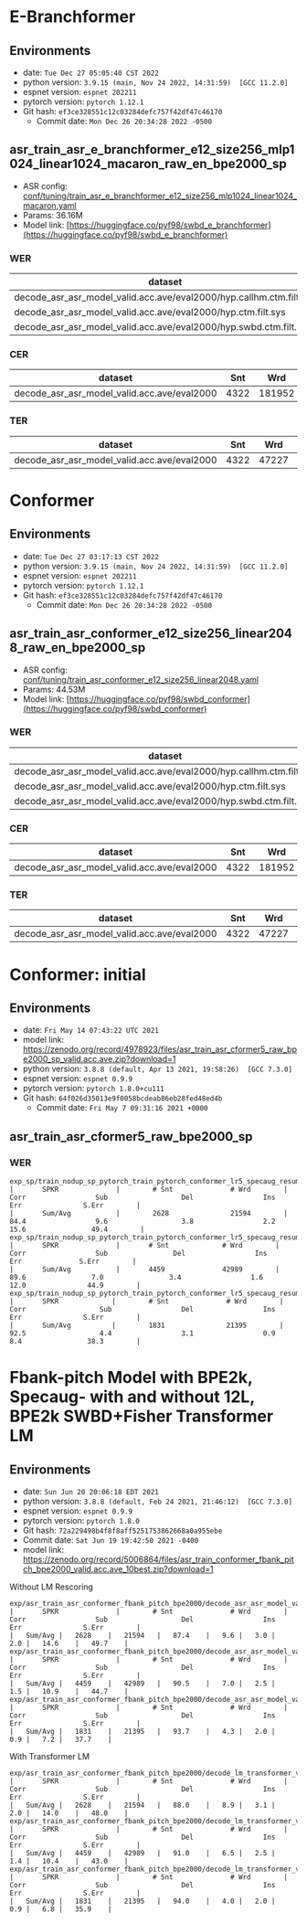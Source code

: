 # E-Branchformer
## Environments
- date: `Tue Dec 27 05:05:40 CST 2022`
- python version: `3.9.15 (main, Nov 24 2022, 14:31:59)  [GCC 11.2.0]`
- espnet version: `espnet 202211`
- pytorch version: `pytorch 1.12.1`
- Git hash: `ef3ce328551c12c03284defc757f42df47c46170`
  - Commit date: `Mon Dec 26 20:34:28 2022 -0500`

## asr_train_asr_e_branchformer_e12_size256_mlp1024_linear1024_macaron_raw_en_bpe2000_sp
- ASR config: [conf/tuning/train_asr_e_branchformer_e12_size256_mlp1024_linear1024_macaron.yaml](conf/tuning/train_asr_e_branchformer_e12_size256_mlp1024_linear1024_macaron.yaml)
- Params: 36.16M
- Model link: [https://huggingface.co/pyf98/swbd_e_branchformer](https://huggingface.co/pyf98/swbd_e_branchformer)

### WER

|dataset|Snt|Wrd|Corr|Sub|Del|Ins|Err|S.Err|
|---|---|---|---|---|---|---|---|---|
|decode_asr_asr_model_valid.acc.ave/eval2000/hyp.callhm.ctm.filt.sys|2628|21594|88.7|8.4|2.9|2.1|13.4|46.2|
|decode_asr_asr_model_valid.acc.ave/eval2000/hyp.ctm.filt.sys|4459|42989|91.2|6.1|2.8|1.5|10.4|41.5|
|decode_asr_asr_model_valid.acc.ave/eval2000/hyp.swbd.ctm.filt.sys|1831|21395|93.7|3.7|2.6|1.0|7.3|34.8|

### CER

|dataset|Snt|Wrd|Corr|Sub|Del|Ins|Err|S.Err|
|---|---|---|---|---|---|---|---|---|
|decode_asr_asr_model_valid.acc.ave/eval2000|4322|181952|93.1|3.3|3.6|10.7|17.7|67.7|

### TER

|dataset|Snt|Wrd|Corr|Sub|Del|Ins|Err|S.Err|
|---|---|---|---|---|---|---|---|---|
|decode_asr_asr_model_valid.acc.ave/eval2000|4322|47227|83.0|12.6|4.4|15.3|32.3|67.7|


# Conformer
## Environments
- date: `Tue Dec 27 03:17:13 CST 2022`
- python version: `3.9.15 (main, Nov 24 2022, 14:31:59)  [GCC 11.2.0]`
- espnet version: `espnet 202211`
- pytorch version: `pytorch 1.12.1`
- Git hash: `ef3ce328551c12c03284defc757f42df47c46170`
  - Commit date: `Mon Dec 26 20:34:28 2022 -0500`

## asr_train_asr_conformer_e12_size256_linear2048_raw_en_bpe2000_sp
- ASR config: [conf/tuning/train_asr_conformer_e12_size256_linear2048.yaml](conf/tuning/train_asr_conformer_e12_size256_linear2048.yaml)
- Params: 44.53M
- Model link: [https://huggingface.co/pyf98/swbd_conformer](https://huggingface.co/pyf98/swbd_conformer)

### WER

|dataset|Snt|Wrd|Corr|Sub|Del|Ins|Err|S.Err|
|---|---|---|---|---|---|---|---|---|
|decode_asr_asr_model_valid.acc.ave/eval2000/hyp.callhm.ctm.filt.sys|2628|21594|88.3|8.5|3.2|2.1|13.8|46.8|
|decode_asr_asr_model_valid.acc.ave/eval2000/hyp.ctm.filt.sys|4459|42989|90.8|6.2|3.0|1.5|10.7|42.4|
|decode_asr_asr_model_valid.acc.ave/eval2000/hyp.swbd.ctm.filt.sys|1831|21395|93.4|3.9|2.7|0.9|7.5|36.1|

### CER

|dataset|Snt|Wrd|Corr|Sub|Del|Ins|Err|S.Err|
|---|---|---|---|---|---|---|---|---|
|decode_asr_asr_model_valid.acc.ave/eval2000|4322|181952|92.8|3.4|3.8|10.8|18.0|68.1|

### TER

|dataset|Snt|Wrd|Corr|Sub|Del|Ins|Err|S.Err|
|---|---|---|---|---|---|---|---|---|
|decode_asr_asr_model_valid.acc.ave/eval2000|4322|47227|82.6|12.8|4.6|15.3|32.7|68.1|



# Conformer: initial
## Environments
- date: `Fri May 14 07:43:22 UTC 2021`
- model link: https://zenodo.org/record/4978923/files/asr_train_asr_cformer5_raw_bpe2000_sp_valid.acc.ave.zip?download=1
- python version: `3.8.8 (default, Apr 13 2021, 19:58:26)  [GCC 7.3.0]`
- espnet version: `espnet 0.9.9`
- pytorch version: `pytorch 1.8.0+cu111`
- Git hash: `64f026d35013e9f0058bcdeab86eb28fed48ed4b`
  - Commit date: `Fri May 7 09:31:16 2021 +0000`

## asr_train_asr_cformer5_raw_bpe2000_sp
### WER

```
exp_sp/train_nodup_sp_pytorch_train_pytorch_conformer_lr5_specaug_resume/decode_eval2000_model.last10.avg.best_decode_train_transformer_lm_pytorch_swbd+fisher_bpe2000/scoring/hyp.callhm.ctm.filt.sys
|       SPKR              |        # Snt              # Wrd        |        Corr                 Sub                  Del                 Ins                  Err               S.Err        |
|       Sum/Avg           |        2628               21594        |        84.4                 9.6                  3.8                 2.2                 15.6                49.4        |
exp_sp/train_nodup_sp_pytorch_train_pytorch_conformer_lr5_specaug_resume/decode_eval2000_model.last10.avg.best_decode_train_transformer_lm_pytorch_swbd+fisher_bpe2000/scoring/hyp.ctm.filt.sys
|       SPKR              |       # Snt             # Wrd        |       Corr                 Sub                Del                 Ins                 Err              S.Err        |
|       Sum/Avg           |       4459              42989        |       89.6                7.0                3.4                 1.6                12.0               44.9        |
exp_sp/train_nodup_sp_pytorch_train_pytorch_conformer_lr5_specaug_resume/decode_eval2000_model.last10.avg.best_decode_train_transformer_lm_pytorch_swbd+fisher_bpe2000/scoring/hyp.swbd.ctm.filt.sys
|       SPKR             |        # Snt              # Wrd        |       Corr                  Sub                 Del                 Ins                  Err               S.Err        |
|       Sum/Avg          |        1831               21395        |       92.5                  4.4                 3.1                 0.9                  8.4                38.3        |
```

# Fbank-pitch Model with BPE2k, Specaug- with and without 12L, BPE2k SWBD+Fisher Transformer LM

## Environments
- date: `Sun Jun 20 20:06:18 EDT 2021`
- python version: `3.8.8 (default, Feb 24 2021, 21:46:12)  [GCC 7.3.0]`
- espnet version: `espnet 0.9.9`
- pytorch version: `pytorch 1.8.0`
- Git hash: `72a229498b4f8f8aff5251753862668a0a955ebe`
- Commit date: `Sat Jun 19 19:42:50 2021 -0400`
- model link: https://zenodo.org/record/5006864/files/asr_train_conformer_fbank_pitch_bpe2000_valid.acc.ave_10best.zip?download=1

Without LM Rescoring
```
exp/asr_train_asr_conformer_fbank_pitch_bpe2000/decode_asr_asr_model_valid.acc.ave_10best/eval2000/score_wer/scoring/hyp.callhm.ctm.filt.sys
|       SPKR              |        # Snt              # Wrd        |        Corr                 Sub                  Del                 Ins                  Err               S.Err        |
|	Sum/Avg	|	2628	|	21594	|	87.4	|	9.6	|	3.0	|	2.0	|	14.6	|	49.7	|
exp/asr_train_asr_conformer_fbank_pitch_bpe2000/decode_asr_asr_model_valid.acc.ave_10best/eval2000/score_wer/scoring/hyp.ctm.filt.sys
|       SPKR              |        # Snt              # Wrd        |        Corr                 Sub                  Del                 Ins                  Err               S.Err        |
|	Sum/Avg	|	4459	|	42989	|	90.5	|	7.0	|	2.5	|	1.5	|	10.9	|	44.7	|
exp/asr_train_asr_conformer_fbank_pitch_bpe2000/decode_asr_asr_model_valid.acc.ave_10best/eval2000/score_wer/scoring/hyp.swbd.ctm.filt.sys
|       SPKR              |        # Snt              # Wrd        |        Corr                 Sub                  Del                 Ins                  Err               S.Err        |
|	Sum/Avg	|	1831	|	21395	|	93.7	|	4.3	|	2.0	|	0.9	|	7.2	|	37.7	|
```
 With Transformer LM
```
exp/asr_train_asr_conformer_fbank_pitch_bpe2000/decode_lm_transformer_valid.loss.ave_asr_model_valid.acc.ave_10best/eval2000/score_wer/scoring/hyp.callhm.ctm.filt.sys
|       SPKR              |        # Snt              # Wrd        |        Corr                 Sub                  Del                 Ins                  Err               S.Err        |
|	Sum/Avg	|	2628	|	21594	|	88.0	|	8.9	|	3.1	|	2.0	|	14.0	|	48.0	|
exp/asr_train_asr_conformer_fbank_pitch_bpe2000/decode_lm_transformer_valid.loss.ave_asr_model_valid.acc.ave_10best/eval2000/score_wer/scoring/hyp.ctm.filt.sys
|       SPKR              |        # Snt              # Wrd        |        Corr                 Sub                  Del                 Ins                  Err               S.Err        |
|	Sum/Avg	|	4459	|	42989	|	91.0	|	6.5	|	2.5	|	1.4	|	10.4	|	43.0	|
exp/asr_train_asr_conformer_fbank_pitch_bpe2000/decode_lm_transformer_valid.loss.ave_asr_model_valid.acc.ave_10best/eval2000/score_wer/scoring/hyp.swbd.ctm.filt.sys
|       SPKR              |        # Snt              # Wrd        |        Corr                 Sub                  Del                 Ins                  Err               S.Err        |
|	Sum/Avg	|	1831	|	21395	|	94.0	|	4.0	|	2.0	|	0.9	|	6.8	|	35.9	|
```
